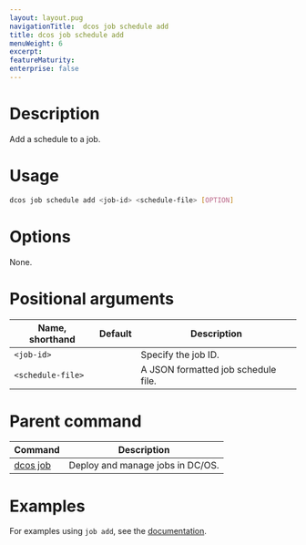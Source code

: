 ```yaml
---
layout: layout.pug
navigationTitle:  dcos job schedule add
title: dcos job schedule add
menuWeight: 6
excerpt:
featureMaturity:
enterprise: false
---
```


<!-- This source repo for this topic is https://github.com/dcos/dcos-docs -->

    
# Description
Add a schedule to a job.

# Usage

```bash
dcos job schedule add <job-id> <schedule-file> [OPTION]
```

# Options

None.

# Positional arguments

| Name, shorthand | Default | Description |
|---------|-------------|-------------|
| `<job-id>`   |             |  Specify the job ID. |
| `<schedule-file>`   |             |  A JSON formatted job schedule file. |

# Parent command

| Command | Description |
|---------|-------------|
| [dcos job](/1.10/cli/command-reference/dcos-job/) |  Deploy and manage jobs in DC/OS. |

# Examples

For examples using `job add`, see the [documentation](/1.10/deploying-jobs/examples/#create-job-schedule).
